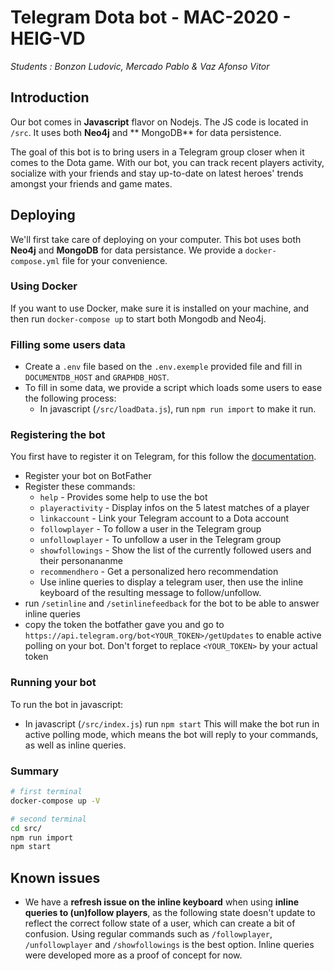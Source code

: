 # Telegram Dota bot - MAC-2020 - HEIG-VD

*Students : Bonzon Ludovic, Mercado Pablo & Vaz Afonso Vitor*

## Introduction

Our bot comes in **Javascript** flavor on Nodejs. The JS code is located in `/src`. It uses both **Neo4j** and **
MongoDB** for data persistence.

The goal of this bot is to bring users in a Telegram group closer when it comes to the Dota game. With our bot, you can
track recent players activity, socialize with your friends and stay up-to-date on latest heroes' trends amongst your
friends and game mates.

## Deploying

We'll first take care of deploying on your computer. This bot uses both **Neo4j** and **MongoDB** for data persistance.
We provide a `docker-compose.yml` file for your convenience.

### Using Docker

If you want to use Docker, make sure it is installed on your machine, and then run `docker-compose up` to start both
Mongodb and Neo4j.

### Filling some users data

- Create a `.env` file based on the `.env.exemple` provided file and fill in `DOCUMENTDB_HOST` and `GRAPHDB_HOST`.
- To fill in some data, we provide a script which loads some users to ease the following process:
    - In javascript (`/src/loadData.js`), run `npm run import` to make it run.

### Registering the bot

You first have to register it on Telegram, for this follow the [documentation](https://core.telegram.org/bots).

- Register your bot on BotFather
- Register these commands:
    - `help` - Provides some help to use the bot
    - `playeractivity` - Display infos on the 5 latest matches of a player
    - `linkaccount` - Link your Telegram account to a Dota account
    - `followplayer` - To follow a user in the Telegram group
    - `unfollowplayer` - To unfollow a user in the Telegram group
    - `showfollowings` - Show the list of the currently followed users and their personananme
    - `recommendhero` - Get a personalized hero recommendation
    - Use inline queries to display a telegram user, then use the inline keyboard of the resulting message to
      follow/unfollow.
- run `/setinline` and `/setinlinefeedback` for the bot to be able to answer inline queries
- copy the token the botfather gave you and go to `https://api.telegram.org/bot<YOUR_TOKEN>/getUpdates`
  to enable active polling on your bot. Don't forget to replace `<YOUR_TOKEN>` by your actual token

### Running your bot

To run the bot in javascript:

- In javascript (`/src/index.js`) run `npm start`
  This will make the bot run in active polling mode, which means the bot will reply to your commands, as well as inline
  queries.

### Summary

```bash
# first terminal
docker-compose up -V

# second terminal
cd src/
npm run import
npm start
```

## Known issues

- We have a **refresh issue on the inline keyboard** when using **inline queries to (un)follow players**, as the
  following state doesn't update to reflect the correct follow state of a user, which can create a bit of confusion.
  Using regular commands such as `/followplayer`, `/unfollowplayer` and `/showfollowings` is the best option. Inline
  queries were developed more as a proof of concept for now.